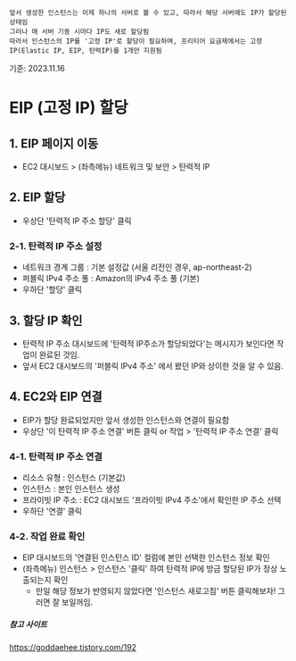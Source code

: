 ```
앞서 생성한 인스턴스는 이제 하나의 서버로 볼 수 있고, 따라서 해당 서버에도 IP가 할당된 상태임
그러나 매 서버 기동 시마다 IP도 새로 할당됨
따라서 인스턴스의 IP를 '고정 IP'로 할당이 필요하며, 프리티어 요금제에서는 고정IP(Elastic IP, EIP, 탄력IP)를 1개만 지원됨
```
기준: 2023.11.16


# EIP (고정 IP) 할당

## 1. EIP 페이지 이동
- EC2 대시보드 > (좌측메뉴) 네트워크 및 보안 > 탄력적 IP

## 2. EIP 할당
- 우상단 '탄력적 IP 주소 할당' 클릭

### 2-1. 탄력적 IP 주소 설정
* 네트워크 경계 그룹 : 기본 설정값 (서울 리전인 경우, ap-northeast-2)
* 퍼블릭 IPv4 주소 풀 : Amazon의 IPv4 주소 풀 (기본)
* 우하단 '할당' 클릭

## 3. 할당 IP 확인
- 탄력적 IP 주소 대시보드에 '탄력적 IP주소가 할당되었다'는 메시지가 보인다면 작업이 완료된 것임.
- 앞서 EC2 대시보드의 '퍼블릭 IPv4 주소' 에서 봤던 IP와 상이한 것을 알 수 있음.

## 4. EC2와 EIP 연결
- EIP가 할당 완료되었지만 앞서 생성한 인스턴스와 연결이 필요함
- 우상단 '이 탄력적 IP 주소 연결' 버튼 클릭 or 작업 > '탄력적 IP 주소 연결' 클릭

### 4-1. 탄력적 IP 주소 연결
* 리소스 유형 : 인스턴스 (기본값)
* 인스턴스 : 본인 인스턴스 생성
* 프라이빗 IP 주소 : EC2 대시보드 '프라이빗 IPv4 주소'에서 확인한 IP 주소 선택
* 우하단 '연결' 클릭

### 4-2. 작업 완료 확인
- EIP 대시보드의 '연결된 인스턴스 ID' 컬럼에 본인 선택한 인스턴스 정보 확인
- (좌측메뉴) 인스턴스 > 인스턴스 '클릭' 하여 탄력적 IP에 방금 할당된 IP가 정상 노출되는지 확인
  - 만일 해당 정보가 반영되지 않았다면 '인스턴스 새로고침' 버튼 클릭해보자! 그러면 잘 보일꺼임.


##### 참고 사이트
https://goddaehee.tistory.com/192

